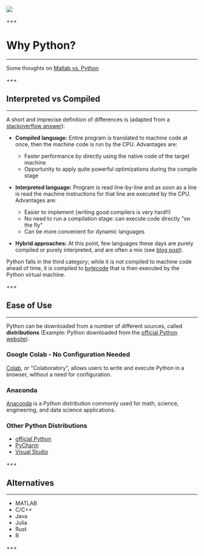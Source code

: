 ![](../../logo.png)

+++

# Why Python?
<hr>

Some thoughts on [Matlab vs. Python](https://realpython.com/matlab-vs-python/)

+++

## Interpreted vs Compiled
<hr>

A short and imprecise definition of differences is (adapted from a [stackoverflow answer](https://stackoverflow.com/questions/3265357/compiled-vs-interpreted-languages)):

* **Compiled language:** Entire program is translated to machine code at once, then the machine code is run by the CPU. Advantages are:

  * Faster performance by directly using the native code of the target machine
  * Opportunity to apply quite powerful optimizations during the compile stage

* **Interpreted language:** Program is read line-by-line and as soon as a line is read the machine instructions for that line are executed by the CPU. Advantages are:

  * Easier to implement (writing good compilers is very hard!!)
  * No need to run a compilation stage: can execute code directly "on the fly"
  * Can be more convenient for dynamic languages

* **Hybrid approaches:** At this point, few languages these days are purely compiled or purely interpreted, and are often a mix (see [blog post](https://orangejuiceliberationfront.com/the-difference-between-compiler-and-interpreter/)).

Python falls in the third category; while it is not compiled to machine code ahead of time, it is compiled to [bytecode](https://en.wikipedia.org/wiki/Bytecode) that is then executed by the Python virtual machine.

+++

## Ease of Use
<hr>

Python can be downloaded from a number of different sources, called **distributions** (Example: Python downloaded from the [official Python website](https://www.python.org/)).

### Google Colab - No Configuration Needed

[Colab](https://colab.research.google.com/), or "Colaboratory", allows users to write and execute Python in a browser, without a need for configuration.

### Anaconda

[Anaconda](https://www.anaconda.com/products/distribution) is a Python distribution commonly used for math, science, engineering, and data science applications.

### Other Python Distributions

* [official Python](https://www.python.org/)
* [PyCharm](https://www.jetbrains.com/pycharm/)
* [Visual Studio](https://visualstudio.microsoft.com/vs/features/python/)

+++

## Alternatives
<hr>

* MATLAB
* C/C++
* Java
* Julia
* Rust
* R

+++
